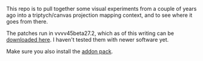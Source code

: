 This repo is to pull together some visual experiments from a couple of years ago into a triptych/canvas projection mapping context, and to see where it goes from there.

The patches run in vvvv45beta27.2, which as of this writing can be [downloaded here](http://vvvv.org/blog/vvvv45beta27.2). I haven't tested them with newer software yet.

Make sure you also install the [addon pack](http://vvvv.org/blog/addons45beta27.201).